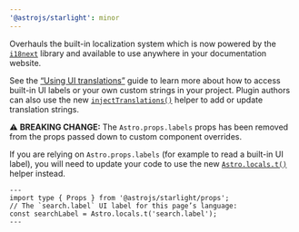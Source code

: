 ```yaml
---
'@astrojs/starlight': minor
---
```


Overhauls the built-in localization system which is now powered by the [`i18next`](https://www.i18next.com/) library and available to use anywhere in your documentation website.

See the [“Using UI translations”](https://starlight.astro.build/guides/i18n/#using-ui-translations) guide to learn more about how to access built-in UI labels or your own custom strings in your project. Plugin authors can also use the new [`injectTranslations()`](https://starlight.astro.build/reference/plugins/#injecttranslations) helper to add or update translation strings.

⚠️ **BREAKING CHANGE:** The `Astro.props.labels` props has been removed from the props passed down to custom component overrides.

If you are relying on `Astro.props.labels` (for example to read a built-in UI label), you will need to update your code to use the new [`Astro.locals.t()`](https://starlight.astro.build/guides/i18n/#using-ui-translations) helper instead.

```astro
---
import type { Props } from '@astrojs/starlight/props';
// The `search.label` UI label for this page’s language:
const searchLabel = Astro.locals.t('search.label');
---
```
